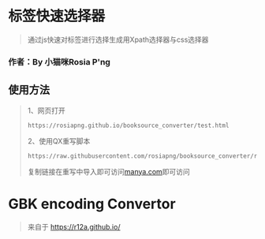 # 标签快速选择器
> 通过js快速对标签进行选择生成用Xpath选择器与css选择器

### 作者：By 小猫咪Rosia P'ng

##  使用方法
> 1、网页打开
> ```
>https://rosiapng.github.io/booksource_converter/test.html
> ```
>2、使用QX重写脚本
> ```
>https://raw.githubusercontent.com/rosiapng/booksource_converter/refs/heads/main/convert.conf
>```
>复制链接在重写中导入即可访问[manya.com](https://manya.com)即可访问


# GBK encoding Convertor 
> 来自于 https://r12a.github.io/
